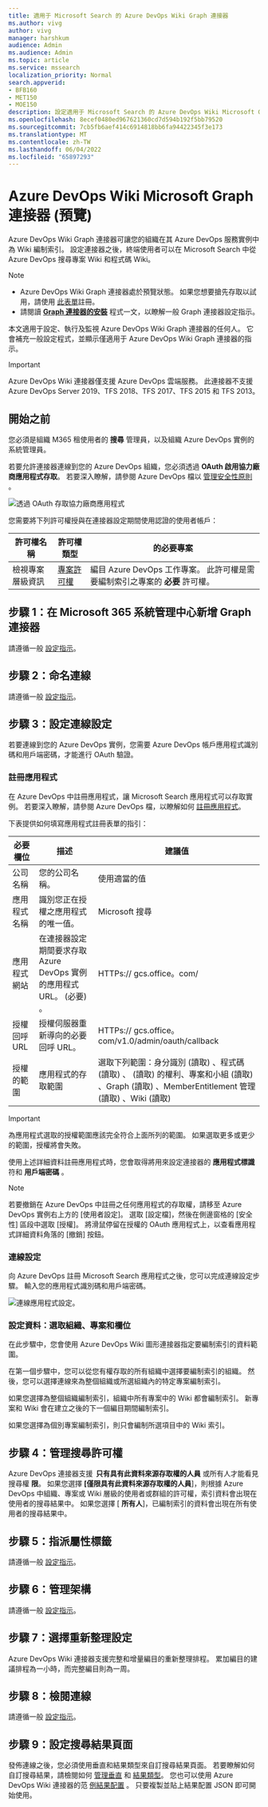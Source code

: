 ```yaml
---
title: 適用于 Microsoft Search 的 Azure DevOps Wiki Graph 連接器
ms.author: vivg
author: vivg
manager: harshkum
audience: Admin
ms.audience: Admin
ms.topic: article
ms.service: mssearch
localization_priority: Normal
search.appverid:
- BFB160
- MET150
- MOE150
description: 設定適用于 Microsoft Search 的 Azure DevOps Wiki Microsoft Graph 連接器
ms.openlocfilehash: 8ecef0480ed967621360cd7d594b192f5bb79520
ms.sourcegitcommit: 7cb5fb6aef414c6914818bb6fa94422345f3e173
ms.translationtype: MT
ms.contentlocale: zh-TW
ms.lasthandoff: 06/04/2022
ms.locfileid: "65897293"
---
```

# <a name="azure-devops-wiki-microsoft-graph-connector-preview"></a>Azure DevOps Wiki Microsoft Graph 連接器 (預覽) 

Azure DevOps Wiki Graph 連接器可讓您的組織在其 Azure DevOps 服務實例中為 Wiki 編制索引。 設定連接器之後，終端使用者可以在 Microsoft Search 中從 Azure DevOps 搜尋專案 Wiki 和程式碼 Wiki。

> [!NOTE]
> * Azure DevOps Wiki Graph 連接器處於預覽狀態。 如果您想要搶先存取以試用，請使用 [此表單](https://forms.office.com/r/JniPmK5bzm)註冊。
> * 請閱讀 [**Graph 連接器的安裝**](configure-connector.md) 程式一文，以瞭解一般 Graph 連接器設定指示。

本文適用于設定、執行及監視 Azure DevOps Wiki Graph 連接器的任何人。 它會補充一般設定程式，並顯示僅適用于 Azure DevOps Wiki Graph 連接器的指示。

>[!IMPORTANT]
>Azure DevOps Wiki 連接器僅支援 Azure DevOps 雲端服務。 此連接器不支援 Azure DevOps Server 2019、TFS 2018、TFS 2017、TFS 2015 和 TFS 2013。

<!---## Before you get started-->
## <a name="before-you-get-started"></a>開始之前
您必須是組織 M365 租使用者的 **搜尋** 管理員，以及組織 Azure DevOps 實例的系統管理員。

若要允許連接器連線到您的 Azure DevOps 組織，您必須透過 **OAuth 啟用協力廠商應用程式存取**。 若要深入瞭解，請參閱 Azure DevOps 檔以 [管理安全性原則](/azure/devops/organizations/accounts/change-application-access-policies?view=azure-devops#manage-a-policy&preserve-view=true) 。

![透過 OAuth 存取協力廠商應用程式](media/ado-workitems-connector-security-policies.png)

您需要將下列許可權授與在連接器設定期間使用認證的使用者帳戶：

| 許可權名稱 | 許可權類型 | 的必要專案 |
| ------------ | ------------ | ------------ |
| 檢視專案層級資訊 | [專案許可權](/azure/devops/organizations/security/permissions?view=azure-devops&tabs=preview-page#project-level-permissions&preserve-view=true) | 編目 Azure DevOps 工作專案。 此許可權是需要編制索引之專案的 **必要** 許可權。 |

## <a name="step-1-add-a-graph-connector-in-the-microsoft-365-admin-center"></a>步驟 1：在 Microsoft 365 系統管理中心新增 Graph 連接器

請遵循一般 [設定指示](./configure-connector.md)。
<!---If the above phrase does not apply, delete it and insert specific details for your data source that are different from general setup 
instructions.-->

## <a name="step-2-name-the-connection"></a>步驟 2：命名連線

請遵循一般 [設定指示](./configure-connector.md)。
<!---If the above phrase does not apply, delete it and insert specific details for your data source that are different from general setup 
instructions.-->

## <a name="step-3-configure-the-connection-settings"></a>步驟 3：設定連線設定

若要連線到您的 Azure DevOps 實例，您需要 Azure DevOps 帳戶應用程式識別碼和用戶端密碼，才能進行 OAuth 驗證。

### <a name="register-an-app"></a>註冊應用程式

在 Azure DevOps 中註冊應用程式，讓 Microsoft Search 應用程式可以存取實例。 若要深入瞭解，請參閱 Azure DevOps 檔，以瞭解如何 [註冊應用程式](/azure/devops/integrate/get-started/authentication/oauth?preserve-view=true&view=azure-devops#register-your-app)。

下表提供如何填寫應用程式註冊表單的指引：

必要欄位 | 描述 | 建議值
--- | --- | ---
| 公司名稱         | 您的公司名稱。 | 使用適當的值   |
| 應用程式名稱     | 識別您正在授權之應用程式的唯一值。    | Microsoft 搜尋     |
| 應用程式網站  | 在連接器設定期間要求存取 Azure DevOps 實例的應用程式 URL。  (必要) 。  | HTTPs:// <span>gcs.office。</span>com/
| 授權回呼 URL        | 授權伺服器重新導向的必要回呼 URL。 | HTTPs:// <span>gcs.office。</span>com/v1.0/admin/oauth/callback|
| 授權的範圍 | 應用程式的存取範圍 | 選取下列範圍：身分識別 (讀取) 、程式碼 (讀取) 、 (讀取) 的權利、專案和小組 (讀取) 、Graph (讀取) 、MemberEntitlement 管理 (讀取) 、Wiki (讀取)  |

>[!IMPORTANT]
>為應用程式選取的授權範圍應該完全符合上面所列的範圍。 如果選取更多或更少的範圍，授權將會失敗。

使用上述詳細資料註冊應用程式時，您會取得將用來設定連接器的 **應用程式標識** 符和 **用戶端密碼** 。

>[!NOTE]
>若要撤銷在 Azure DevOps 中註冊之任何應用程式的存取權，請移至 Azure DevOps 實例右上方的 [使用者設定]。 選取 [設定檔]，然後在側邊窗格的 [安全性] 區段中選取 [授權]。 將滑鼠停留在授權的 OAuth 應用程式上，以查看應用程式詳細資料角落的 [撤銷] 按鈕。

### <a name="connection-settings"></a>連線設定

向 Azure DevOps 註冊 Microsoft Search 應用程式之後，您可以完成連線設定步驟。 輸入您的應用程式識別碼和用戶端密碼。

![連線應用程式設定。](media/azure-devops-wiki-connection-settings.png)

### <a name="configure-data-select-organization-projects-and-fields"></a>設定資料：選取組織、專案和欄位
在此步驟中，您會使用 Azure DevOps Wiki 圖形連接器指定要編制索引的資料範圍。

在第一個步驟中，您可以從您有權存取的所有組織中選擇要編制索引的組織。 然後，您可以選擇連線來為整個組織或所選組織內的特定專案編制索引。

如果您選擇為整個組織編制索引，組織中所有專案中的 Wiki 都會編制索引。 新專案和 Wiki 會在建立之後的下一個編目期間編制索引。

如果您選擇為個別專案編制索引，則只會編制所選項目中的 Wiki 索引。

## <a name="step-4-manage-search-permissions"></a>步驟 4：管理搜尋許可權

Azure DevOps 連接器支援  **只有具有此資料來源存取權的人員** 或所有人才能看見搜尋權 **限**。 如果您選擇 **[僅限具有此資料來源存取權的人員**]，則根據 Azure DevOps 中組織、專案或 Wiki 層級的使用者或群組的許可權，索引資料會出現在使用者的搜尋結果中。 如果您選擇 [ **所有人**]，已編制索引的資料會出現在所有使用者的搜尋結果中。

## <a name="step-5-assign-property-labels"></a>步驟 5：指派屬性標籤

請遵循一般 [設定指示](./configure-connector.md)。

## <a name="step-6-manage-schema"></a>步驟 6：管理架構

請遵循一般 [設定指示](./configure-connector.md)。

## <a name="step-7-choose-refresh-settings"></a>步驟 7：選擇重新整理設定

Azure DevOps Wiki 連接器支援完整和增量編目的重新整理排程。
累加編目的建議排程為一小時，而完整編目則為一周。

## <a name="step-8-review-connection"></a>步驟 8：檢閱連線

請遵循一般 [設定指示](./configure-connector.md)。

<!---If the above phrase does not apply, delete it and insert specific details for your data source that are different from general setup 
instructions.-->

## <a name="step-9-set-up-search-result-page"></a>步驟 9：設定搜尋結果頁面

發佈連線之後，您必須使用垂直和結果類型來自訂搜尋結果頁面。 若要瞭解如何自訂搜尋結果，請檢閱如何 [管理垂直](manage-verticals.md) 和 [結果類型](manage-result-types.md)。
您也可以使用 Azure DevOps Wiki 連接器的范 [例結果配置](azure-devops-wiki-connector-result-layout.md) 。 只要複製並貼上結果配置 JSON 即可開始使用。

<!---## Troubleshooting-->
<!---Insert troubleshooting recommendations for this data source-->

<!---## Limitations-->
<!---Insert limitations for this data source-->
